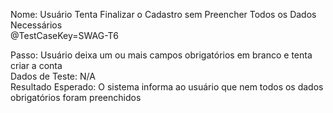 Nome: Usuário Tenta Finalizar o Cadastro sem Preencher Todos os Dados Necessários  
@TestCaseKey=SWAG-T6

Passo: Usuário deixa um ou mais campos obrigatórios em branco e tenta criar a conta  
Dados de Teste: N/A  
Resultado Esperado: O sistema informa ao usuário que nem todos os dados obrigatórios foram preenchidos